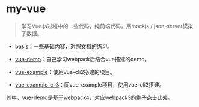 # my-vue

> 学习Vue.js过程中的一些代码，纯前端代码，用mockjs / json-server模拟了数据。

* [basis](https://github.com/minyizhongting/my-vue/tree/master/basis)：一些基础内容，对照文档的练习。

* [vue-demo](https://github.com/minyizhongting/my-vue/tree/master/vue-demo)：自己学习webpack后结合vue搭建的demo。

* [vue-example](https://github.com/minyizhongting/my-vue/tree/master/vue-example)：使用vue-cli2搭建的项目。

* [vue-example-cli3](https://github.com/minyizhongting/my-vue/tree/master/vue-example-cli3)：同vue-example项目，使用vue-cli3搭建。


其中，vue-demo是基于webpack4，对应webpack3的例子[点击此处](https://github.com/minyizhongting/my-vue/tree/webpack3)。


